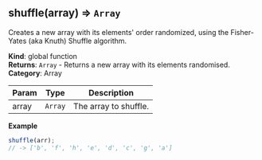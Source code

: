<a name="shuffle"></a>

## shuffle(array) ⇒ <code>Array</code>
Creates a new array with its elements' order randomized,
using the Fisher-Yates (aka Knuth) Shuffle algorithm.

**Kind**: global function  
**Returns**: <code>Array</code> - Returns a new array with its elements randomised.  
**Category**: Array  

| Param | Type | Description |
| --- | --- | --- |
| array | <code>Array</code> | The array to shuffle. |

**Example**  
```js
shuffle(arr);
// -> ['b', 'f', 'h', 'e', 'd', 'c', 'g', 'a']
```
